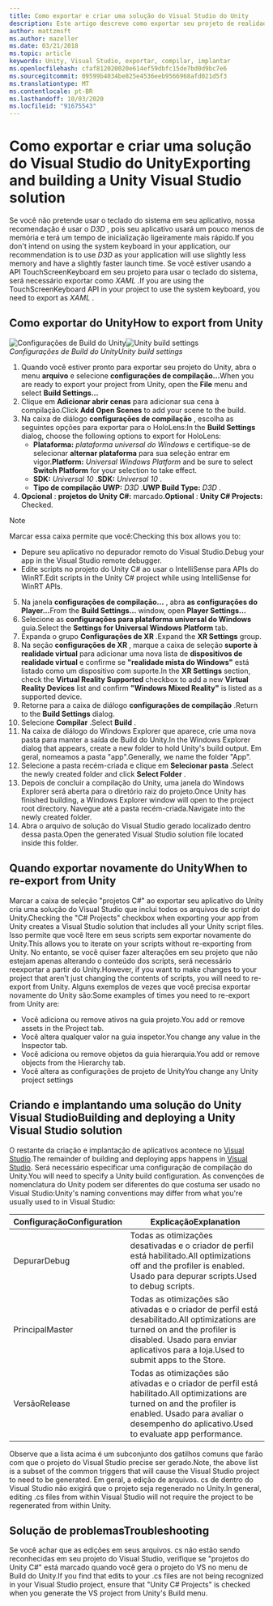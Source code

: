 ```yaml
---
title: Como exportar e criar uma solução do Visual Studio do Unity
description: Este artigo descreve como exportar seu projeto de realidade misturada do Unity para que você possa compilar e implantar no Visual Studio.
author: mattzmsft
ms.author: mazeller
ms.date: 03/21/2018
ms.topic: article
keywords: Unity, Visual Studio, exportar, compilar, implantar
ms.openlocfilehash: cfaf812020020e614ef59dbfc15de7bd0d9bc7e6
ms.sourcegitcommit: 09599b4034be825e4536eeb9566968afd021d5f3
ms.translationtype: MT
ms.contentlocale: pt-BR
ms.lasthandoff: 10/03/2020
ms.locfileid: "91675543"
---
```

# <a name="exporting-and-building-a-unity-visual-studio-solution"></a><span data-ttu-id="e6d14-104">Como exportar e criar uma solução do Visual Studio do Unity</span><span class="sxs-lookup"><span data-stu-id="e6d14-104">Exporting and building a Unity Visual Studio solution</span></span>

<span data-ttu-id="e6d14-105">Se você não pretende usar o teclado do sistema em seu aplicativo, nossa recomendação é usar o *D3D* , pois seu aplicativo usará um pouco menos de memória e terá um tempo de inicialização ligeiramente mais rápido.</span><span class="sxs-lookup"><span data-stu-id="e6d14-105">If you don't intend on using the system keyboard in your application, our recommendation is to use *D3D* as your application will use slightly less memory and have a slightly faster launch time.</span></span> <span data-ttu-id="e6d14-106">Se você estiver usando a API TouchScreenKeyboard em seu projeto para usar o teclado do sistema, será necessário exportar como *XAML* .</span><span class="sxs-lookup"><span data-stu-id="e6d14-106">If you are using the TouchScreenKeyboard API in your project to use the system keyboard, you need to export as *XAML* .</span></span>

## <a name="how-to-export-from-unity"></a><span data-ttu-id="e6d14-107">Como exportar do Unity</span><span class="sxs-lookup"><span data-stu-id="e6d14-107">How to export from Unity</span></span>

<span data-ttu-id="e6d14-108">![Configurações de Build do Unity](images/unitybuildsettings-300px.png)</span><span class="sxs-lookup"><span data-stu-id="e6d14-108">![Unity build settings](images/unitybuildsettings-300px.png)</span></span><br>
<span data-ttu-id="e6d14-109">*Configurações de Build do Unity*</span><span class="sxs-lookup"><span data-stu-id="e6d14-109">*Unity build settings*</span></span>

1. <span data-ttu-id="e6d14-110">Quando você estiver pronto para exportar seu projeto do Unity, abra o menu **arquivo** e selecione **configurações de compilação...**</span><span class="sxs-lookup"><span data-stu-id="e6d14-110">When you are ready to export your project from Unity, open the **File** menu and select **Build Settings...**</span></span>
2. <span data-ttu-id="e6d14-111">Clique em **Adicionar abrir cenas** para adicionar sua cena à compilação.</span><span class="sxs-lookup"><span data-stu-id="e6d14-111">Click **Add Open Scenes** to add your scene to the build.</span></span>
3. <span data-ttu-id="e6d14-112">Na caixa de diálogo **configurações de compilação** , escolha as seguintes opções para exportar para o HoloLens:</span><span class="sxs-lookup"><span data-stu-id="e6d14-112">In the **Build Settings** dialog, choose the following options to export for HoloLens:</span></span>
   * <span data-ttu-id="e6d14-113">**Plataforma:** *plataforma universal do Windows* e certifique-se de selecionar **alternar plataforma** para sua seleção entrar em vigor.</span><span class="sxs-lookup"><span data-stu-id="e6d14-113">**Platform:** *Universal Windows Platform* and be sure to select **Switch Platform** for your selection to take effect.</span></span>
   * <span data-ttu-id="e6d14-114">**SDK:** *Universal 10* .</span><span class="sxs-lookup"><span data-stu-id="e6d14-114">**SDK:** *Universal 10* .</span></span>
   * <span data-ttu-id="e6d14-115">**Tipo de compilação UWP:** *D3D* .</span><span class="sxs-lookup"><span data-stu-id="e6d14-115">**UWP Build Type:** *D3D* .</span></span>
4. <span data-ttu-id="e6d14-116">**Opcional** : **projetos do Unity C#:** marcado.</span><span class="sxs-lookup"><span data-stu-id="e6d14-116">**Optional** : **Unity C# Projects:** Checked.</span></span>

>[!NOTE]
><span data-ttu-id="e6d14-117">Marcar essa caixa permite que você:</span><span class="sxs-lookup"><span data-stu-id="e6d14-117">Checking this box allows you to:</span></span>
>* <span data-ttu-id="e6d14-118">Depure seu aplicativo no depurador remoto do Visual Studio.</span><span class="sxs-lookup"><span data-stu-id="e6d14-118">Debug your app in the Visual Studio remote debugger.</span></span>
>* <span data-ttu-id="e6d14-119">Edite scripts no projeto do Unity C# ao usar o IntelliSense para APIs do WinRT.</span><span class="sxs-lookup"><span data-stu-id="e6d14-119">Edit scripts in the Unity C# project while using IntelliSense for WinRT APIs.</span></span>

5. <span data-ttu-id="e6d14-120">Na janela **configurações de compilação...** , abra **as configurações do Player...**</span><span class="sxs-lookup"><span data-stu-id="e6d14-120">From the **Build Settings...** window, open **Player Settings...**</span></span>
6. <span data-ttu-id="e6d14-121">Selecione as **configurações para plataforma universal do Windows** guia.</span><span class="sxs-lookup"><span data-stu-id="e6d14-121">Select the **Settings for Universal Windows Platform** tab.</span></span>
7. <span data-ttu-id="e6d14-122">Expanda o grupo **Configurações de XR** .</span><span class="sxs-lookup"><span data-stu-id="e6d14-122">Expand the **XR Settings** group.</span></span>
8. <span data-ttu-id="e6d14-123">Na seção **configurações de XR** , marque a caixa de seleção **suporte à realidade virtual** para adicionar uma nova lista de **dispositivos de realidade virtual** e confirme se **"realidade mista do Windows"** está listado como um dispositivo com suporte.</span><span class="sxs-lookup"><span data-stu-id="e6d14-123">In the **XR Settings** section, check the **Virtual Reality Supported** checkbox to add a new **Virtual Reality Devices** list and confirm **"Windows Mixed Reality"** is listed as a supported device.</span></span>
9. <span data-ttu-id="e6d14-124">Retorne para a caixa de diálogo **configurações de compilação** .</span><span class="sxs-lookup"><span data-stu-id="e6d14-124">Return to the **Build Settings** dialog.</span></span>
10. <span data-ttu-id="e6d14-125">Selecione **Compilar** .</span><span class="sxs-lookup"><span data-stu-id="e6d14-125">Select **Build** .</span></span>
11. <span data-ttu-id="e6d14-126">Na caixa de diálogo do Windows Explorer que aparece, crie uma nova pasta para manter a saída de Build do Unity.</span><span class="sxs-lookup"><span data-stu-id="e6d14-126">In the Windows Explorer dialog that appears, create a new folder to hold Unity's build output.</span></span> <span data-ttu-id="e6d14-127">Em geral, nomeamos a pasta "app".</span><span class="sxs-lookup"><span data-stu-id="e6d14-127">Generally, we name the folder "App".</span></span>
12. <span data-ttu-id="e6d14-128">Selecione a pasta recém-criada e clique em **Selecionar pasta** .</span><span class="sxs-lookup"><span data-stu-id="e6d14-128">Select the newly created folder and click **Select Folder** .</span></span>
13. <span data-ttu-id="e6d14-129">Depois de concluir a compilação do Unity, uma janela do Windows Explorer será aberta para o diretório raiz do projeto.</span><span class="sxs-lookup"><span data-stu-id="e6d14-129">Once Unity has finished building, a Windows Explorer window will open to the project root directory.</span></span> <span data-ttu-id="e6d14-130">Navegue até a pasta recém-criada.</span><span class="sxs-lookup"><span data-stu-id="e6d14-130">Navigate into the newly created folder.</span></span>
14. <span data-ttu-id="e6d14-131">Abra o arquivo de solução do Visual Studio gerado localizado dentro dessa pasta.</span><span class="sxs-lookup"><span data-stu-id="e6d14-131">Open the generated Visual Studio solution file located inside this folder.</span></span>

## <a name="when-to-re-export-from-unity"></a><span data-ttu-id="e6d14-132">Quando exportar novamente do Unity</span><span class="sxs-lookup"><span data-stu-id="e6d14-132">When to re-export from Unity</span></span>

<span data-ttu-id="e6d14-133">Marcar a caixa de seleção "projetos C#" ao exportar seu aplicativo do Unity cria uma solução do Visual Studio que inclui todos os arquivos de script do Unity.</span><span class="sxs-lookup"><span data-stu-id="e6d14-133">Checking the "C# Projects" checkbox when exporting your app from Unity creates a Visual Studio solution that includes all your Unity script files.</span></span> <span data-ttu-id="e6d14-134">Isso permite que você Itere em seus scripts sem exportar novamente do Unity.</span><span class="sxs-lookup"><span data-stu-id="e6d14-134">This allows you to iterate on your scripts without re-exporting from Unity.</span></span> <span data-ttu-id="e6d14-135">No entanto, se você quiser fazer alterações em seu projeto que não estejam apenas alterando o conteúdo dos scripts, será necessário reexportar a partir do Unity.</span><span class="sxs-lookup"><span data-stu-id="e6d14-135">However, if you want to make changes to your project that aren't just changing the contents of scripts, you will need to re-export from Unity.</span></span> <span data-ttu-id="e6d14-136">Alguns exemplos de vezes que você precisa exportar novamente do Unity são:</span><span class="sxs-lookup"><span data-stu-id="e6d14-136">Some examples of times you need to re-export from Unity are:</span></span>
* <span data-ttu-id="e6d14-137">Você adiciona ou remove ativos na guia projeto.</span><span class="sxs-lookup"><span data-stu-id="e6d14-137">You add or remove assets in the Project tab.</span></span>
* <span data-ttu-id="e6d14-138">Você altera qualquer valor na guia inspetor.</span><span class="sxs-lookup"><span data-stu-id="e6d14-138">You change any value in the Inspector tab.</span></span>
* <span data-ttu-id="e6d14-139">Você adiciona ou remove objetos da guia hierarquia.</span><span class="sxs-lookup"><span data-stu-id="e6d14-139">You add or remove objects from the Hierarchy tab.</span></span>
* <span data-ttu-id="e6d14-140">Você altera as configurações de projeto de Unity</span><span class="sxs-lookup"><span data-stu-id="e6d14-140">You change any Unity project settings</span></span>

## <a name="building-and-deploying-a-unity-visual-studio-solution"></a><span data-ttu-id="e6d14-141">Criando e implantando uma solução do Unity Visual Studio</span><span class="sxs-lookup"><span data-stu-id="e6d14-141">Building and deploying a Unity Visual Studio solution</span></span>

<span data-ttu-id="e6d14-142">O restante da criação e implantação de aplicativos acontece no [Visual Studio](../platform-capabilities-and-apis/using-visual-studio.md).</span><span class="sxs-lookup"><span data-stu-id="e6d14-142">The remainder of building and deploying apps happens in [Visual Studio](../platform-capabilities-and-apis/using-visual-studio.md).</span></span> <span data-ttu-id="e6d14-143">Será necessário especificar uma configuração de compilação do Unity.</span><span class="sxs-lookup"><span data-stu-id="e6d14-143">You will need to specify a Unity build configuration.</span></span> <span data-ttu-id="e6d14-144">As convenções de nomenclatura do Unity podem ser diferentes do que costuma ser usado no Visual Studio:</span><span class="sxs-lookup"><span data-stu-id="e6d14-144">Unity's naming conventions may differ from what you're usually used to in Visual Studio:</span></span>

|  <span data-ttu-id="e6d14-145">Configuração</span><span class="sxs-lookup"><span data-stu-id="e6d14-145">Configuration</span></span>  |  <span data-ttu-id="e6d14-146">Explicação</span><span class="sxs-lookup"><span data-stu-id="e6d14-146">Explanation</span></span> | 
|----------|----------|
|  <span data-ttu-id="e6d14-147">Depurar</span><span class="sxs-lookup"><span data-stu-id="e6d14-147">Debug</span></span>  |  <span data-ttu-id="e6d14-148">Todas as otimizações desativadas e o criador de perfil está habilitado.</span><span class="sxs-lookup"><span data-stu-id="e6d14-148">All optimizations off and the profiler is enabled.</span></span> <span data-ttu-id="e6d14-149">Usado para depurar scripts.</span><span class="sxs-lookup"><span data-stu-id="e6d14-149">Used to debug scripts.</span></span> | 
|  <span data-ttu-id="e6d14-150">Principal</span><span class="sxs-lookup"><span data-stu-id="e6d14-150">Master</span></span>  |  <span data-ttu-id="e6d14-151">Todas as otimizações são ativadas e o criador de perfil está desabilitado.</span><span class="sxs-lookup"><span data-stu-id="e6d14-151">All optimizations are turned on and the profiler is disabled.</span></span> <span data-ttu-id="e6d14-152">Usado para enviar aplicativos para a loja.</span><span class="sxs-lookup"><span data-stu-id="e6d14-152">Used to submit apps to the Store.</span></span> | 
|  <span data-ttu-id="e6d14-153">Versão</span><span class="sxs-lookup"><span data-stu-id="e6d14-153">Release</span></span>  |  <span data-ttu-id="e6d14-154">Todas as otimizações são ativadas e o criador de perfil está habilitado.</span><span class="sxs-lookup"><span data-stu-id="e6d14-154">All optimizations are turned on and the profiler is enabled.</span></span> <span data-ttu-id="e6d14-155">Usado para avaliar o desempenho do aplicativo.</span><span class="sxs-lookup"><span data-stu-id="e6d14-155">Used to evaluate app performance.</span></span> | 

<span data-ttu-id="e6d14-156">Observe que a lista acima é um subconjunto dos gatilhos comuns que farão com que o projeto do Visual Studio precise ser gerado.</span><span class="sxs-lookup"><span data-stu-id="e6d14-156">Note, the above list is a subset of the common triggers that will cause the Visual Studio project to need to be generated.</span></span> <span data-ttu-id="e6d14-157">Em geral, a edição de arquivos. cs de dentro do Visual Studio não exigirá que o projeto seja regenerado no Unity.</span><span class="sxs-lookup"><span data-stu-id="e6d14-157">In general, editing .cs files from within Visual Studio will not require the project to be regenerated from within Unity.</span></span>

## <a name="troubleshooting"></a><span data-ttu-id="e6d14-158">Solução de problemas</span><span class="sxs-lookup"><span data-stu-id="e6d14-158">Troubleshooting</span></span>

<span data-ttu-id="e6d14-159">Se você achar que as edições em seus arquivos. cs não estão sendo reconhecidas em seu projeto do Visual Studio, verifique se "projetos do Unity C#" está marcado quando você gera o projeto do VS no menu de Build do Unity.</span><span class="sxs-lookup"><span data-stu-id="e6d14-159">If you find that edits to your .cs files are not being recognized in your Visual Studio project, ensure that "Unity C# Projects" is checked when you generate the VS project from Unity's Build menu.</span></span>
